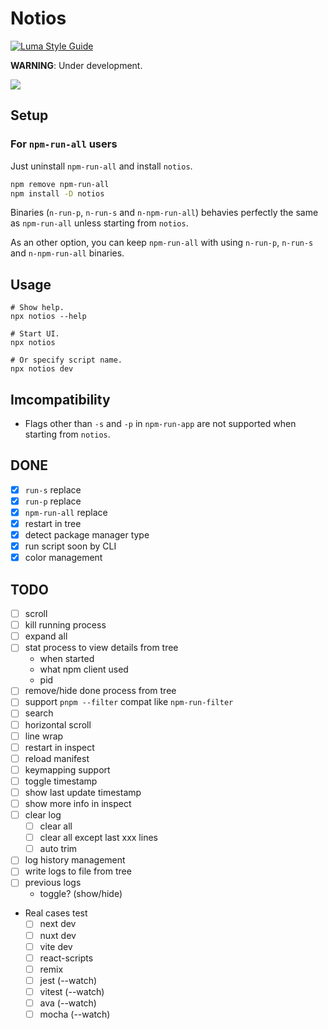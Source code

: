 # Notios

[![Luma Style Guide](https://img.shields.io/badge/styled%20with-luma-%23c5ebeb?style=flat-square)](https://github.com/luma-dev/luma-style-guide#readme)

**WARNING**: Under development.

![](https://user-images.githubusercontent.com/29811106/156586923-e36b8eb9-41de-46fa-a6a6-760c0be42200.gif)

## Setup

### For `npm-run-all` users

Just uninstall `npm-run-all` and install `notios`.

```sh
npm remove npm-run-all
npm install -D notios
```

Binaries (`n-run-p`, `n-run-s` and `n-npm-run-all`) behavies perfectly the same as `npm-run-all` unless starting from `notios`.

As an other option, you can keep `npm-run-all` with using `n-run-p`, `n-run-s` and `n-npm-run-all` binaries.

## Usage

```
# Show help.
npx notios --help

# Start UI.
npx notios

# Or specify script name.
npx notios dev
```

## Imcompatibility

- Flags other than `-s` and `-p` in `npm-run-app` are not supported when starting from `notios`.

## DONE

- [x] `run-s` replace
- [x] `run-p` replace
- [x] `npm-run-all` replace
- [x] restart in tree
- [x] detect package manager type
- [x] run script soon by CLI
- [x] color management

## TODO

- [ ] scroll
- [ ] kill running process
- [ ] expand all
- [ ] stat process to view details from tree
  - when started
  - what npm client used
  - pid
- [ ] remove/hide done process from tree
- [ ] support `pnpm --filter` compat like `npm-run-filter`
- [ ] search
- [ ] horizontal scroll
- [ ] line wrap
- [ ] restart in inspect
- [ ] reload manifest
- [ ] keymapping support
- [ ] toggle timestamp
- [ ] show last update timestamp
- [ ] show more info in inspect
- [ ] clear log
  - [ ] clear all
  - [ ] clear all except last xxx lines
  - [ ] auto trim
- [ ] log history management
- [ ] write logs to file from tree
- [ ] previous logs
  - toggle? (show/hide)

- Real cases test
  - [ ] next dev
  - [ ] nuxt dev
  - [ ] vite dev
  - [ ] react-scripts
  - [ ] remix
  - [ ] jest (--watch)
  - [ ] vitest (--watch)
  - [ ] ava (--watch)
  - [ ] mocha (--watch)
